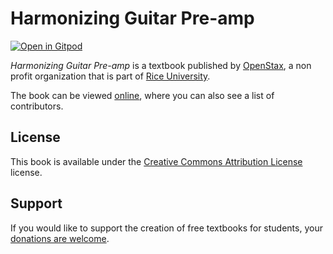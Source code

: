 # Harmonizing Guitar Pre-amp

[![Open in Gitpod](https://gitpod.io/button/open-in-gitpod.svg)](https://gitpod.io/from-referrer/)

_Harmonizing Guitar Pre-amp_ is a textbook published by [OpenStax](https://openstax.org/), a non profit organization that is part of [Rice University](https://www.rice.edu/).

The book can be viewed [online](https://github.com/cnx-user-books/cnxbook-harmonizing-guitar-pre-amp/releases/latest), where you can also see a list of contributors.

## License
This book is available under the [Creative Commons Attribution License](./LICENSE) license.

## Support
If you would like to support the creation of free textbooks for students, your [donations are welcome](https://riceconnect.rice.edu/donation/support-openstax-banner).
